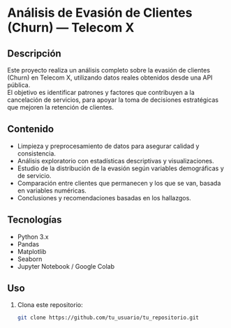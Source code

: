 # Análisis de Evasión de Clientes (Churn) — Telecom X

## Descripción

Este proyecto realiza un análisis completo sobre la evasión de clientes (Churn) en Telecom X, utilizando datos reales obtenidos desde una API pública.  
El objetivo es identificar patrones y factores que contribuyen a la cancelación de servicios, para apoyar la toma de decisiones estratégicas que mejoren la retención de clientes.

## Contenido

- Limpieza y preprocesamiento de datos para asegurar calidad y consistencia.
- Análisis exploratorio con estadísticas descriptivas y visualizaciones.
- Estudio de la distribución de la evasión según variables demográficas y de servicio.
- Comparación entre clientes que permanecen y los que se van, basada en variables numéricas.
- Conclusiones y recomendaciones basadas en los hallazgos.

## Tecnologías

- Python 3.x
- Pandas
- Matplotlib
- Seaborn
- Jupyter Notebook / Google Colab

## Uso

1. Clona este repositorio:
   ```bash
   git clone https://github.com/tu_usuario/tu_repositorio.git
